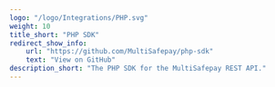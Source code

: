 ```yaml
---
logo: "/logo/Integrations/PHP.svg"
weight: 10
title_short: "PHP SDK"
redirect_show_info:
    url: "https://github.com/MultiSafepay/php-sdk"
    text: "View on GitHub"
description_short: "The PHP SDK for the MultiSafepay REST API."
---
```


